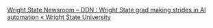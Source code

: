 [Wright State Newsroom – DDN : Wright State grad making strides in AI automation « Wright State University](https://qi.tc/qi/118844)
